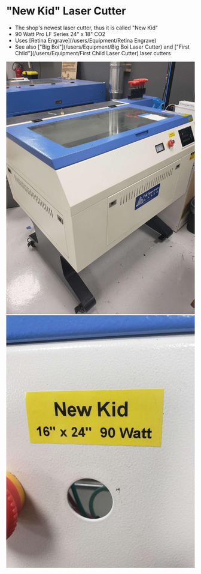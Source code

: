 # "New Kid"  Laser Cutter

* The shop's newest laser cutter, thus it is called "New Kid"
* 90 Watt Pro LF Series 24" x 18" CO2
* Uses [Retina Engrave](/users/Equipment/Retina Engrave)
* See also ["Big Boi"](/users/Equipment/Big Boi Laser Cutter) and ["First Child"](/users/Equipment/First Child Laser Cutter) laser cutters

![ ](images/lasercutters/new.kid.far.jpg)
![ ](images/lasercutters/new.kid.close.jpg)
